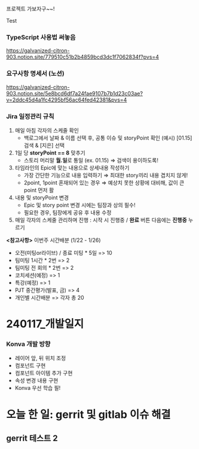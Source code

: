프로젝트 가보자구~~!


Test    

### TypeScript 사용법 써놓음
https://galvanized-citron-903.notion.site/779510c51b2b4859bcd3dc1f7062834f?pvs=4

### 요구사항 명세서 (노션)
https://galvanized-citron-903.notion.site/5e8bcd6df7a24fae9107b7b1d23c03ae?v=2ddc45d4a1fc4295bf56ac64fed42381&pvs=4


### Jira 일정관리 규칙
1. 매일 아침 각자의 스케줄 확인
    - 백로그에서 날짜 & 이름 선택 후, 공통 이슈 및 storyPoint 확인
        (예시) [01.15] 검색 & [지은] 선택
2. 1일 당 **storyPoint == 8** 맞추기
    - 스토리 머리말  **월.일**로 통일 (ex. 01.15) ⇒ 검색이 용이하도록!
3. 타임라인의 Epic에 맞는 내용으로 상세내용 작성하기
    - 가장 간단한 기능으로 내용 입력하기 ⇒ 최대한 story끼리 내용 겹치지 않게!
    - 2point, 1point 혼재되어 있는 경우 ⇒ 예상치 못한 상황에 대비해, 값이 큰 point 먼저 활
4. 내용 및 storyPoint 변경
    - Epic 및 story point 변경 시에는 팀장과 상의 필수!
    - 필요한 경우, 팀장에게 공유 후 내용 수정
5. 매일 각자의 스케줄 관리하며 진행 : 시작 시 진행중 / **완료** 버튼 다음에는 **진행중** 누르기

**<참고사항>** 이번주 시간배분 (1/22 - 1/26)
- 오전(미팅or라이브) / 종료 미팅 * 5일 => 10
- 팀미팅 1시간 * 2번 => 2
- 팀미팅 전 회의 * 2번 => 2
- 코치세션(예정) => 1
- 특강(예정) => 1
- PJT 중간평가(발표, 금) => 4
- 개인별 시간배분 => 각자 총 20


<h1>240117_개발일지</h1>

### Konva 개발 방향
- 레이어 앞, 뒤 위치 조정
- 컴포넌트 구현
- 컴포넌트 아이템 추가 구현
- 속성 변경 내용 구현
- Konva 우선 학습 필! 

# 오늘 한 일: gerrit 및 gitlab 이슈 해결


## gerrit 테스트 2